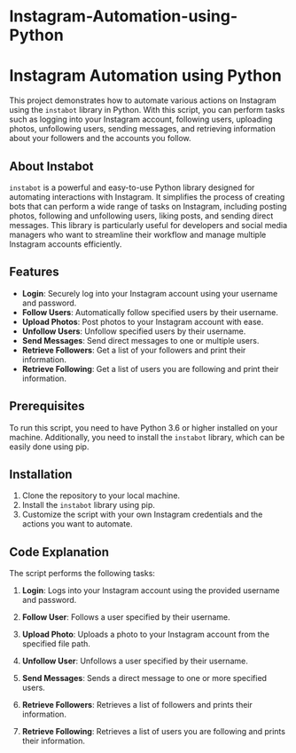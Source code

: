 # Instagram-Automation-using-Python
# Instagram Automation using Python

This project demonstrates how to automate various actions on Instagram using the `instabot` library in Python. With this script, you can perform tasks such as logging into your Instagram account, following users, uploading photos, unfollowing users, sending messages, and retrieving information about your followers and the accounts you follow.

## About Instabot

`instabot` is a powerful and easy-to-use Python library designed for automating interactions with Instagram. It simplifies the process of creating bots that can perform a wide range of tasks on Instagram, including posting photos, following and unfollowing users, liking posts, and sending direct messages. This library is particularly useful for developers and social media managers who want to streamline their workflow and manage multiple Instagram accounts efficiently.

## Features

- **Login**: Securely log into your Instagram account using your username and password.
- **Follow Users**: Automatically follow specified users by their username.
- **Upload Photos**: Post photos to your Instagram account with ease.
- **Unfollow Users**: Unfollow specified users by their username.
- **Send Messages**: Send direct messages to one or multiple users.
- **Retrieve Followers**: Get a list of your followers and print their information.
- **Retrieve Following**: Get a list of users you are following and print their information.

## Prerequisites

To run this script, you need to have Python 3.6 or higher installed on your machine. Additionally, you need to install the `instabot` library, which can be easily done using pip.

## Installation

1. Clone the repository to your local machine.
2. Install the `instabot` library using pip.
3. Customize the script with your own Instagram credentials and the actions you want to automate.

## Code Explanation

The script performs the following tasks:

1. **Login**: Logs into your Instagram account using the provided username and password.
    
2. **Follow User**: Follows a user specified by their username.
    
3. **Upload Photo**: Uploads a photo to your Instagram account from the specified file path.
    
4. **Unfollow User**: Unfollows a user specified by their username.
    
5. **Send Messages**: Sends a direct message to one or more specified users.
   
6. **Retrieve Followers**: Retrieves a list of followers and prints their information.
    
7. **Retrieve Following**: Retrieves a list of users you are following and prints their information.

